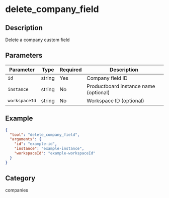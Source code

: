 # delete_company_field

## Description

Delete a company custom field

## Parameters

| Parameter     | Type   | Required | Description                           |
| ------------- | ------ | -------- | ------------------------------------- |
| `id`          | string | Yes      | Company field ID                      |
| `instance`    | string | No       | Productboard instance name (optional) |
| `workspaceId` | string | No       | Workspace ID (optional)               |

## Example

```json
{
  "tool": "delete_company_field",
  "arguments": {
    "id": "example-id",
    "instance": "example-instance",
    "workspaceId": "example-workspaceId"
  }
}
```

## Category

companies
